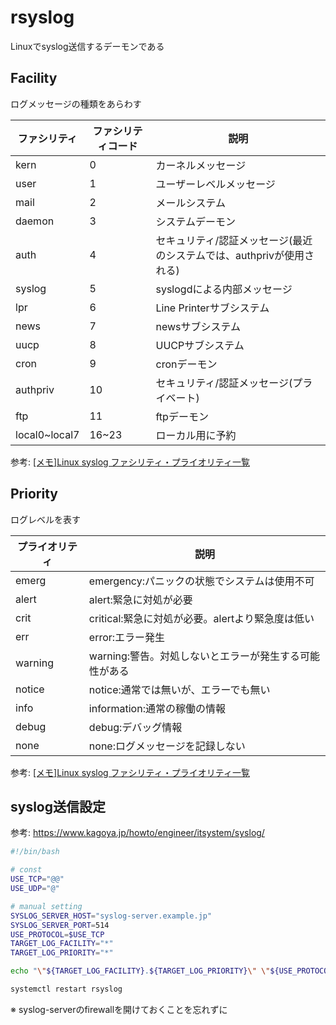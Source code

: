 # rsyslog

Linuxでsyslog送信するデーモンである

## Facility

ログメッセージの種類をあらわす

ファシリティ|ファシリティコード|説明
-|-|-
kern|0|カーネルメッセージ
user|1|ユーザーレベルメッセージ
mail|2|メールシステム
daemon|3|システムデーモン
auth|4|セキュリティ/認証メッセージ(最近のシステムでは、authprivが使用される)
syslog|5|syslogdによる内部メッセージ
lpr|6|Line Printerサブシステム
news|7|newsサブシステム
uucp|8|UUCPサブシステム
cron|9|cronデーモン
authpriv|10|セキュリティ/認証メッセージ(プライベート)
ftp|11|ftpデーモン
local0~local7|16~23|ローカル用に予約

参考: [\[メモ\]Linux syslog ファシリティ・プライオリティ一覧](https://qiita.com/alpha_z/items/b22e0b8ee6a62989cf06)

## Priority

ログレベルを表す

プライオリティ|説明
-|-
emerg|emergency:パニックの状態でシステムは使用不可
alert|alert:緊急に対処が必要
crit|critical:緊急に対処が必要。alertより緊急度は低い
err|error:エラー発生
warning|warning:警告。対処しないとエラーが発生する可能性がある
notice|notice:通常では無いが、エラーでも無い
info|information:通常の稼働の情報
debug|debug:デバッグ情報
none|none:ログメッセージを記録しない

参考: [\[メモ\]Linux syslog ファシリティ・プライオリティ一覧](https://qiita.com/alpha_z/items/b22e0b8ee6a62989cf06)

## syslog送信設定

参考: <https://www.kagoya.jp/howto/engineer/itsystem/syslog/>

```bash
#!/bin/bash

# const
USE_TCP="@@"
USE_UDP="@"

# manual setting
SYSLOG_SERVER_HOST="syslog-server.example.jp"
SYSLOG_SERVER_PORT=514
USE_PROTOCOL=$USE_TCP
TARGET_LOG_FACILITY="*"
TARGET_LOG_PRIORITY="*"

echo "\"${TARGET_LOG_FACILITY}.${TARGET_LOG_PRIORITY}\" \"${USE_PROTOCOL}${SYSLOG_SERVER_HOST}:${SYSLOG_SERVR_PORT}\"" >> /etc/rsyslog.conf

systemctl restart rsyslog
```

※ syslog-serverのfirewallを開けておくことを忘れずに
